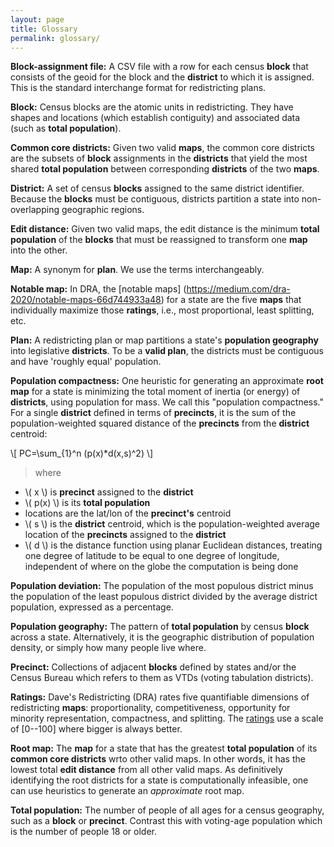```yaml
---
layout: page
title: Glossary
permalink: glossary/
---
```


**Block-assignment file:** A CSV file with a row for each census
**block** that consists of the geoid for the block and the **district**
to which it is assigned. This is the standard interchange format for
redistricting plans.

**Block:** Census blocks are the atomic units in redistricting. They
have shapes and locations (which establish contiguity) and associated
data (such as **total population**).

**Common core districts:** Given two valid **maps**, the common core
districts are the subsets of **block** assignments in the **districts**
that yield the most shared **total population** between corresponding
**districts** of the two **maps**.

**District:** A set of census **blocks** assigned to the same district
identifier. Because the **blocks** must be contiguous, districts
partition a state into non-overlapping geographic regions.

**Edit distance:** Given two valid maps, the edit distance is the
minimum **total population** of the **blocks** that must be reassigned
to transform one **map** into the other.

**Map:** A synonym for **plan**. We use the terms interchangeably.

**Notable map:** In DRA, the [notable maps]
(https://medium.com/dra-2020/notable-maps-66d744933a48) for a state are
the five **maps** that individually maximize those **ratings**, i.e.,
most proportional, least splitting, etc.

**Plan:** A redistricting plan or map partitions a state's **population
geography** into legislative **districts**. To be a **valid plan**, the
districts must be contiguous and have 'roughly equal' population.

**Population compactness:** One heuristic for generating an approximate
**root map** for a state is minimizing the total moment of inertia (or
energy) of **districts**, using population for mass. We call this
"population compactness." For a single **district** defined in terms of
**precincts**, it is the sum of the population-weighted squared distance
of the **precincts** from the **district** centroid:

<!-- MathJax -->
<!-- https://math.meta.stackexchange.com/questions/5020/mathjax-basic-tutorial-and-quick-reference -->
<script src="https://polyfill.io/v3/polyfill.min.js?features=es6"></script>
<script id="MathJax-script" async src="https://cdn.jsdelivr.net/npm/mathjax@3/es5/tex-mml-chtml.js"></script>

\\[ PC=\sum_{1}^n (p(x)*d(x,s)^2) \\]

> where

-   \\( x \\) is **precinct** assigned to the **district**
-   \\( p(x) \\) is its **total population**
-   locations are the lat/lon of the **precinct's** centroid
-   \\( s \\) is the **district** centroid, which is the population-weighted
    average location of the **precincts** assigned to the **district**
-   \\( d \\) is the distance function using planar Euclidean distances,
    treating one degree of latitude to be equal to one degree of
    longitude, independent of where on the globe the computation is
    being done

**Population deviation:** The population of the most populous district
minus the population of the least populous district divided by the
average district population, expressed as a percentage.

**Population geography:** The pattern of **total population** by census
**block** across a state. Alternatively, it is the geographic
distribution of population density, or simply how many people live
where.

**Precinct:** Collections of adjacent **blocks** defined by states
and/or the Census Bureau which refers to them as VTDs (voting tabulation
districts).

**Ratings:** Dave's Redistricting (DRA) rates five quantifiable
dimensions of redistricting **maps**: proportionality, competitiveness,
opportunity for minority representation, compactness, and splitting. The
[ratings](https://medium.com/dra-2020/ratings-deep-dive-c03290659b7)
use a scale of [0--100] where bigger is always better.

**Root map:** The **map** for a state that has the greatest **total
population** of its **common core districts** wrto other valid maps. 
In other words, it has the lowest total **edit distance** from all other 
valid maps. As definitively identifying the root districts for a state is 
computationally infeasible, one can use heuristics to generate an 
*approximate* root map.

**Total population:** The number of people of all ages for a census
geography, such as a **block** or **precinct**. Contrast this with
voting-age population which is the number of people 18 or older.